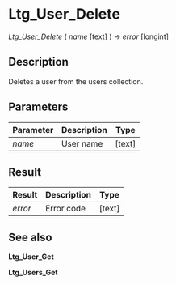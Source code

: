 ﻿ <!--
    Ltg_User_Delete ( name [text] ) -> error [longint]
        
    Deletes a user from the users collection.
 -->
 
# Ltg_User_Delete

*Ltg_User_Delete* ( _name_ [text] ) -> _error_ [longint]

## Description

Deletes a user from the users collection.

## Parameters

 Parameter    | Description               | Type
------------  |-------------              |-------------
*name*        | User name                 | [text]

## Result

 Result        | Description              | Type
------------   |-------------             |-------------
*error*        | Error code               | [text]

## See also

**Ltg_User_Get**

**Ltg_Users_Get**
